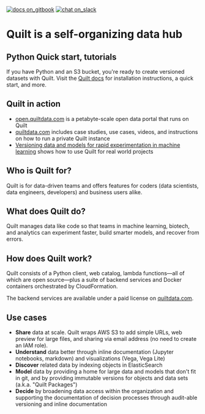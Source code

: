 <!-- markdownlint-disable -->
[![docs on_gitbook](https://img.shields.io/badge/docs-on_gitbook-blue.svg?style=flat-square)](https://docs.quiltdata.com/)
[![chat on_slack](https://img.shields.io/badge/chat-on_slack-blue.svg?style=flat-square)](https://slack.quiltdata.com/)

# Quilt is a self-organizing data hub

## Python Quick start, tutorials
If you have Python and an S3 bucket, you're ready to create versioned datasets with Quilt.
Visit the [Quilt docs](https://docs.quiltdata.com/installation) for installation instructions,
a quick start, and more.

## Quilt in action
* [open.quiltdata.com](https://open.quiltdata.com/) is a petabyte-scale open
data portal that runs on Quilt
* [quiltdata.com](https://quiltdata.com) includes case studies, use cases, videos,
and instructions on how to run a private Quilt instance
* [Versioning data and models for rapid experimentation in machine learning](https://medium.com/pytorch/how-to-iterate-faster-in-machine-learning-by-versioning-data-and-models-featuring-detectron2-4fd2f9338df5)
shows how to use Quilt for real world projects

## Who is Quilt for?
Quilt is for data-driven teams and offers features for coders (data scientists,
data engineers, developers) and business users alike.

## What does Quilt do?
Quilt manages data like code so that teams in machine learning, biotech,
and analytics can experiment faster, build smarter models, and recover from errors.

## How does Quilt work?
Quilt consists of a Python client, web catalog, lambda
functions&mdash;all of which are open source&mdash;plus
a suite of backend services and Docker containers
orchestrated by CloudFormation.

The backend services are available under a paid license
on [quiltdata.com](https://quiltdata.com).

## Use cases
* **Share** data at scale. Quilt wraps AWS S3 to add simple URLs, web preview for large files, and sharing via email address (no need to create an IAM role).
* **Understand** data better through inline documentation (Jupyter notebooks, markdown) and visualizations (Vega, Vega Lite)
* **Discover** related data by indexing objects in ElasticSearch
* **Model** data by providing a home for large data and models that don't fit in git, and by providing immutable versions for objects and data sets (a.k.a. "Quilt Packages")
* **Decide** by broadening data access within the organization and supporting the documentation of decision processes through audit-able versioning and inline documentation
